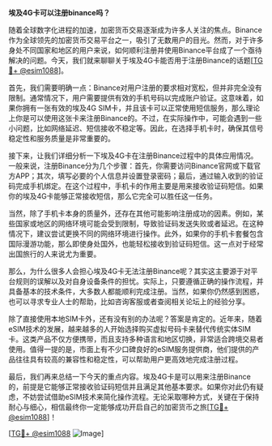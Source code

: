 **埃及4G卡可以注册binance吗？**

随着全球数字化进程的加速，加密货币交易逐渐成为许多人关注的焦点。Binance作为全球领先的加密货币交易平台之一，吸引了无数用户的目光。然而，对于许多身处不同国家和地区的用户来说，如何顺利注册并使用Binance平台成了一个亟待解决的问题。今天，我们就来聊聊关于埃及4G卡能否用于注册Binance的话题[[TG💪+ @esim1088](https://t.me/s/esim1088)]。

首先，我们需要明确一点：Binance对用户注册的要求相对宽松，但并非完全没有限制。通常情况下，用户需要提供有效的手机号码以完成账户验证。这意味着，如果你拥有一张有效的埃及4G SIM卡，并且该卡可以正常使用短信服务，那么理论上你是可以使用这张卡来注册Binance的。不过，在实际操作中，可能会遇到一些小问题，比如网络延迟、短信接收不稳定等。因此，在选择手机卡时，确保其信号稳定性和服务质量是非常重要的。

接下来，让我们详细分析一下埃及4G卡在注册Binance过程中的具体应用情况。一般来说，注册Binance分为几个步骤：首先，你需要访问Binance官网或下载官方APP；其次，填写必要的个人信息并设置登录密码；最后，通过输入收到的验证码完成手机绑定。在这个过程中，手机卡的作用主要是用来接收验证码短信。如果你的埃及4G卡能够正常接收短信，那么它完全可以胜任这一任务。

当然，除了手机卡本身的质量外，还存在其他可能影响注册成功的因素。例如，某些国家或地区的网络环境可能会受到限制，导致验证码发送失败或者延迟。在这种情况下，建议尝试更换不同的网络环境进行操作。此外，如果你的手机卡套餐包含国际漫游功能，那么即使身处国外，也能轻松接收到验证码短信。这一点对于经常出国旅行的人来说尤为重要。

那么，为什么很多人会担心埃及4G卡无法注册Binance呢？其实这主要源于对平台规则的误解以及对自身设备条件的担忧。实际上，只要遵循正确的操作流程，并具备基本的技术条件，大多数人都能顺利完成注册。当然，如果你仍然感到困惑，也可以寻求专业人士的帮助，比如咨询客服或者查阅相关论坛上的经验分享。

除了直接使用本地SIM卡外，还有没有别的办法呢？答案是肯定的。近年来，随着eSIM技术的发展，越来越多的人开始选择购买虚拟号码卡来替代传统实体SIM卡。这类产品不仅方便携带，而且支持多种语言和地区切换，非常适合跨境交易者使用。值得一提的是，市面上有不少口碑良好的eSIM服务提供商，他们提供的产品往往具有较高的兼容性和稳定性，可以帮助用户更高效地完成注册过程。

最后，我们再来总结一下今天的重点内容。埃及4G卡是可以用来注册Binance的，前提是它能够正常接收验证码短信并且满足其他基本要求。如果你对此仍有疑虑，不妨尝试借助eSIM技术来简化操作流程。无论采取哪种方式，关键在于保持耐心与细心，相信最终你一定能够成功开启自己的加密货币之旅[[TG💪+ @esim1088](https://t.me/s/esim1088)]！

[[TG💪+ @esim1088](https://t.me/s/esim1088) ![Image](https://i.postimg.cc/4NQfJmqS/Snipaste-2025-05-13-00-14-12.png)]